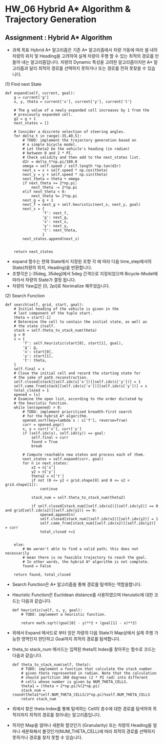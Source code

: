 # HW_06 Hybrid A* Algorithm & Trajectory Generation

## Assignment : Hybrid A* Algorithm

- 과제 목표
    Hybrid A* 알고리즘은 기존 A* 알고리즘에서 차량 거동에 따라 셀 내의 차량의 위치 및 Heading을 고려하여 실제 차량이 주행 할 수 있는 최적의 경로를 만들어 내는 알고리즘입니다.
    차량의 Dynamic 특성을 고려한 알고리즘이지만 A* 알고리즘과 달리 최적의 경로를 선택하지 못하거나 또는 경로를 전혀 못찾을 수 있습니다.


(1) Find next State

    def expand(self, current, goal):
        g = current['g']
        x, y, theta = current['x'], current['y'], current['t']

        # The g value of a newly expanded cell increases by 1 from the
        # previously expanded cell.
        g2 = g + 1
        next_states = []

        # Consider a discrete selection of steering angles.
        for delta_t in range(-35,40,5):
            # TODO: implement the trajectory generation based on
            # a simple bicycle model.
            # Let theta2 be the vehicle's heading (in radian)
            # between 0 and 2 * PI.
            # Check validity and then add to the next_states list.
            d2r = delta_t*np.pi/180.0
            omega = self.speed / self.length *np.tan(d2r)
            next_x = x + self.speed * np.cos(theta)
            next_y = y + self.speed * np.sin(theta)
            next_theta = theta + omega
            if next_theta >= 2*np.pi:
                next_theta -= 2*np.pi
            elif next_theta < 0:
                next_theta %= 2*np.pi
            next_g = g + 1
            next_f = next_g + self.heuristic(next_x, next_y, goal)
            next_s = {
                     'f': next_f,
                     'g': next_g,
                     'x': next_x,
                     'y': next_y,
                     't': next_theta,
                     }
            next_states.append(next_s)
            

        return next_states

 - expand 함수는 현재 State에서 지정된 조향 각 에 따라 다음 time_step에서의 State(차량의 위치, Heading)을 반환합니다.
 - 조향각은 [-35deg, 35deg]에서 5deg 간격으로 지정되었으며 Bicycle-Model에 따라서 차량의 State가 결정 됩니다.
 - 차량의 Yaw값은 [0, 2pi]로 Norimalize 해주었습니다.


(2) Search Function

    def search(self, grid, start, goal):
        # Initial heading of the vehicle is given in the
        # last component of the tuple start.
        theta = start[-1]
        # Determine the cell to contain the initial state, as well as
        # the state itself.
        stack = self.theta_to_stack_num(theta)
        g = 0
        s = {
            'f': self.heuristic(start[0], start[1], goal),
            'g': g,
            'x': start[0],
            'y': start[1],
            't': theta,
        }
        self.final = s
        # Close the initial cell and record the starting state for
        # the sake of path reconstruction.
        self.closed[stack][self.idx(s['x'])][self.idx(s['y'])] = 1
        self.came_from[stack][self.idx(s['x'])][self.idx(s['y'])] = s
        total_closed = 1
        opened = [s]
        # Examine the open list, according to the order dictated by
        # the heuristic function.
        while len(opened) > 0:
            # TODO: implement prioritized breadth-first search
            # for the hybrid A* algorithm.
            opened.sort(key=lambda s : s['f'], reverse=True)
            curr = opened.pop()
            x, y = curr['x'], curr['y']
            if (self.idx(x), self.idx(y)) == goal:
                self.final = curr
                found = True
                break

            # Compute reachable new states and process each of them.
            next_states = self.expand(curr, goal)
            for n in next_states:
                x2 = n['x']
                y2 = n['y']
                theta2 = n['t']
                if not (0 <= y2 < grid.shape[0] and 0 <= x2 < grid.shape[1]):
                    continue
                
                stack_num = self.theta_to_stack_num(theta2)
                
                if self.closed[stack_num][self.idx(x2)][self.idx(y2)] == 0 and grid[self.idx(x2)][self.idx(y2)] == 0:
                    opened.append(n)
                    self.closed[stack_num][self.idx(x2)][self.idx(y2)] = 1
                    self.came_from[stack_num][self.idx(x2)][self.idx(y2)] = curr
                    total_closed +=1
                
                
        else:
            # We weren't able to find a valid path; this does not necessarily
            # mean there is no feasible trajectory to reach the goal.
            # In other words, the hybrid A* algorithm is not complete.
            found = False

        return found, total_closed

 - Search Function은 A* 알고리즘을 통해 경로를 탐색하는 역할을합니다.
 - Heuristic Function은 Euclidean distance를 사용하였으며 Heruistic에 대한 코드는 다음과 같습니다.

       def heuristic(self, x, y, goal):
           # TODO: implement a heuristic function.
        
           return math.sqrt((goal[0] - y)**2 + (goal[1] - x)**2)

 - 위에서 Expand 메서드로 부터 얻은 차량의 다음 State가 Map상에서 실제 주행 가능한 영역인지 판단하고 Goal까지 최적의 경로를 탐색합니다.
 - theta_to stack_num 메서드는 입력된 theta의 Index를 찾아주는 함수로 코드는 다음과 같습니다.

       def theta_to_stack_num(self, theta):
           # TODO: implement a function that calculate the stack number
           # given theta represented in radian. Note that the calculation
           # should partition 360 degrees (2 * PI rad) into different
           # cells whose number is given by NUM_THETA_CELLS.
           theta1 = (theta + 2*np.pi)%(2*np.pi)
           stack_num = round(theta1*self.NUM_THETA_CELLS/2*np.pi)%self.NUM_THETA_CELLS
           return stack_num

 - 위에서 찾은 theta Index를 통해 탐색하는 Cell의 층수에 대한 경로를 탐색하여 목적지까지 최적의 경로를 찾아내는 알고리즘입니다.
 - 하지만 Map을 얼마나 세분화 할것인가 (Granularity) 또는 차량의 Heading을 얼마나 세분화해서 볼것인가(NUM_THETA_CELL)에 따라 최적의 경로를 선택하지 못하거나 경로를 찾지 못할 수 있습니다.
